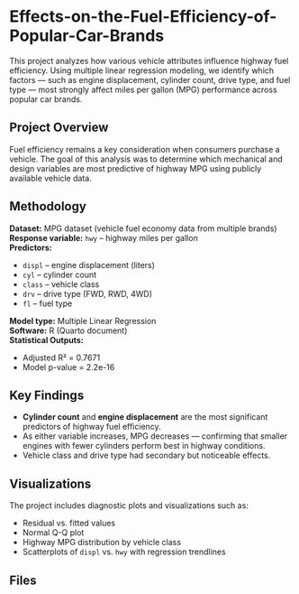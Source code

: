 # Effects-on-the-Fuel-Efficiency-of-Popular-Car-Brands
This project analyzes how various vehicle attributes influence highway fuel efficiency. Using multiple linear regression modeling, we identify which factors — such as engine displacement, cylinder count, drive type, and fuel type — most strongly affect miles per gallon (MPG) performance across popular car brands.

## Project Overview
Fuel efficiency remains a key consideration when consumers purchase a vehicle. The goal of this analysis was to determine which mechanical and design variables are most predictive of highway MPG using publicly available vehicle data.

## Methodology
**Dataset:** MPG dataset (vehicle fuel economy data from multiple brands)  
**Response variable:** `hwy` – highway miles per gallon  
**Predictors:**
- `displ` – engine displacement (liters)  
- `cyl` – cylinder count  
- `class` – vehicle class  
- `drv` – drive type (FWD, RWD, 4WD)  
- `fl` – fuel type  

**Model type:** Multiple Linear Regression  
**Software:** R (Quarto document)  
**Statistical Outputs:**
- Adjusted R² = 0.7671  
- Model p-value = 2.2e-16  

## Key Findings
- **Cylinder count** and **engine displacement** are the most significant predictors of highway fuel efficiency.  
- As either variable increases, MPG decreases — confirming that smaller engines with fewer cylinders perform best in highway conditions.  
- Vehicle class and drive type had secondary but noticeable effects.  

## Visualizations
The project includes diagnostic plots and visualizations such as:
- Residual vs. fitted values  
- Normal Q-Q plot  
- Highway MPG distribution by vehicle class  
- Scatterplots of `displ` vs. `hwy` with regression trendlines

## Files
